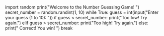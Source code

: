 import random
print("Welcome to the Number Guessing Game! ")
secret_number = random.randint(1, 10)
while True:
    guess = int(input("Enter your guess (1 to 10): "))
    if guess < secret_number:
        print("Too low! Try again.")
    elif guess > secret_number:
        print("Too high! Try again.")
    else:
        print(" Correct! You win! ")
        break
